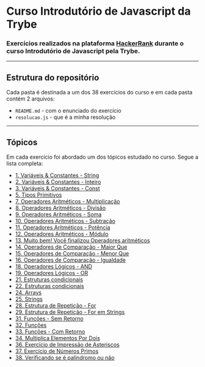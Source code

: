 # Curso Introdutório de Javascript da Trybe

### Exercícios realizados na plataforma [HackerRank](https://www.hackerrank.com/) durante o curso Introdutório de Javascript pela Trybe.

___

## Estrutura do repositório

Cada pasta é destinada a um dos 38 exercícios do curso e em cada pasta contém 2 arquivos:
- `README.md` - com o enunciado do exercício
- `resolucao.js` - que é a minha resolução

___

## Tópicos

Em cada exercício foi abordado um dos tópicos estudado no curso. Segue a lista completa:

- [1. Variáveis & Constantes - String](./exercicio-1)
- [2. Variáveis & Constantes - Inteiro](./exercicio-2)
- [3. Variáveis & Constantes - Const](./exercicio-3)
- [5. Tipos Primitivos](./exercicio-5)
- [7. Operadores Aritméticos - Multiplicação](./exercicio-7)
- [8. Operadores Aritméticos - Divisão](./exercicio-8)
- [9. Operadores Aritméticos - Soma](./exercicio-9)
- [10. Operadores Aritméticos - Subtração](./exercicio-10)
- [11. Operadores Aritméticos - Potência](./exercicio-11)
- [12. Operadores Aritméticos - Módulo](./exercicio-12)
- [13. Muito bem! Você finalizou Operadores aritméticos](./exercicio-13)
- [14. Operadores de Comparação - Maior Que](./exercicio-14)
- [15. Operadores de Comparação - Menor Que](./exercicio-15)
- [16. Operadores de Comparação - Igualdade](./exercicio-16)
- [18. Operadores Lógicos - AND](./exercicio-18)
- [19. Operadores Lógicos - OR](./exercicio-19)
- [21. Estruturas condicionais](./exercicio-21)
- [22. Estruturas condicionais](./exercicio-22)
- [24. Arrays](./exercicio-24)
- [25. Strings](./exercicio-25)
- [28. Estrutura de Repetição - For](./exercicio-28)
- [29. Estrutura de Repetição - For em Strings](./exercicio-29)
- [31. Funcões - Sem Retorno](./exercicio-31)
- [32. Funções](./exercicio-32)
- [33. Funções - Com Retorno](./exercicio-33)
- [34. Multiplica Elementos Por Dois](./exercicio-34)
- [36. Exercício de Impressão de Asteriscos](./exercicio-36)
- [37. Exercício de Números Primos](./exercicio-37)
- [38. Verificando se é palíndromo ou não](./exercicio-38)